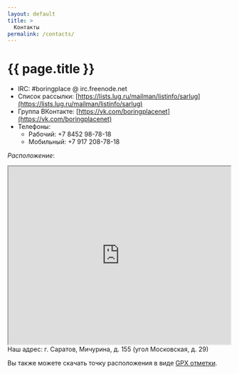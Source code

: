 ```yaml
---
layout: default
title: >
  Контакты
permalink: /contacts/
---
```


# [](#header-1) {{ page.title }}

* IRC: #boringplace @ irc.freenode.net
* Список рассылки: [https://lists.lug.ru/mailman/listinfo/sarlug](https://lists.lug.ru/mailman/listinfo/sarlug)
* Группа ВКонтакте: [https://vk.com/boringplacenet](https://vk.com/boringplacenet)
* Телефоны:
  * Рабочий: +7 8452 98-78-18
  * Мобильный: +7 917 208-78-18

*Расположение*:

<iframe
  width="500px"
  height="400px"
  src="http://openstreetmap.ru/frame.php?mapid=1319997191?noscreenshot=1">
</iframe>
Наш адрес: г. Саратов, Мичурина, д. 155 (угол Московская, д. 29)

Вы также можете скачать точку расположения в виде
[GPX отметки](/boringplace.gpx).

